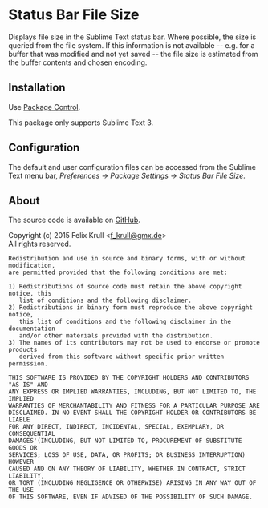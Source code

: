 Status Bar File Size
====================

Displays file size in the Sublime Text status bar. Where possible, the size is
queried from the file system. If this information is not available -- e.g. for
a buffer that was modified and not yet saved -- the file size is estimated from
the buffer contents and chosen encoding.

## Installation

Use [Package Control][pkgctrl].

This package only supports Sublime Text 3.

[pkgctrl]: https://packagecontrol.io

## Configuration

The default and user configuration files can be accessed from the Sublime Text
menu bar, *Preferences -> Package Settings -> Status Bar File Size*.

## About

The source code is available on [GitHub][src].

[src]: https://github.com/SublimeText/StatusBarFileSize

Copyright (c) 2015 Felix Krull \<f_krull@gmx.de\>  
All rights reserved.

    Redistribution and use in source and binary forms, with or without modification,
    are permitted provided that the following conditions are met:

    1) Redistributions of source code must retain the above copyright notice, this
       list of conditions and the following disclaimer.  
    2) Redistributions in binary form must reproduce the above copyright notice,
       this list of conditions and the following disclaimer in the documentation
       and/or other materials provided with the distribution.  
    3) The names of its contributors may not be used to endorse or promote products
       derived from this software without specific prior written permission.

    THIS SOFTWARE IS PROVIDED BY THE COPYRIGHT HOLDERS AND CONTRIBUTORS "AS IS" AND
    ANY EXPRESS OR IMPLIED WARRANTIES, INCLUDING, BUT NOT LIMITED TO, THE IMPLIED
    WARRANTIES OF MERCHANTABILITY AND FITNESS FOR A PARTICULAR PURPOSE ARE
    DISCLAIMED. IN NO EVENT SHALL THE COPYRIGHT HOLDER OR CONTRIBUTORS BE LIABLE
    FOR ANY DIRECT, INDIRECT, INCIDENTAL, SPECIAL, EXEMPLARY, OR CONSEQUENTIAL
    DAMAGES'(INCLUDING, BUT NOT LIMITED TO, PROCUREMENT OF SUBSTITUTE GOODS OR
    SERVICES; LOSS OF USE, DATA, OR PROFITS; OR BUSINESS INTERRUPTION) HOWEVER
    CAUSED AND ON ANY THEORY OF LIABILITY, WHETHER IN CONTRACT, STRICT LIABILITY,
    OR TORT (INCLUDING NEGLIGENCE OR OTHERWISE) ARISING IN ANY WAY OUT OF THE USE
    OF THIS SOFTWARE, EVEN IF ADVISED OF THE POSSIBILITY OF SUCH DAMAGE.
